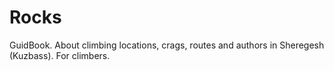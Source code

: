 # Rocks
GuidBook.
About climbing locations, crags, routes and authors in Sheregesh (Kuzbass).
For climbers. 
